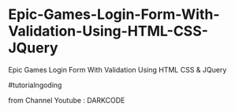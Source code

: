 # Epic-Games-Login-Form-With-Validation-Using-HTML-CSS-JQuery
Epic Games Login Form With Validation Using HTML CSS &amp; JQuery

#tutorialngoding

from Channel Youtube : DARKCODE
